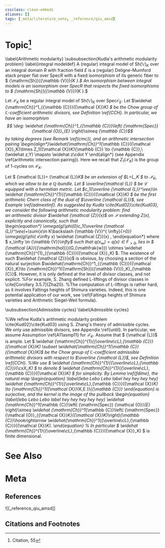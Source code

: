 ```yaml
---
cssclass: clean-embeds
aliases: []
tags: [_meta/literature_note, _reference/qiu_amsd]
---
```

# Topic[^1]



\label{Arithmetic modularity}
\subsubsection{Kudla's arithmetic modularity problem}
 \label{integral modeldef}
A  (regular) integral model  of  ${\mathrm{Sh}}({\mathbb {V}})_{K}$ over an integral domain $R$ with fraction field $E$ is  a (regular) Deligne-Mumford stack  proper flat over ${\mathrm{Spec}} R$    with a fixed isomorphism of its generic fiber to $ {\mathrm{Sh}}({\mathbb {V}})_{K }.$ An isomorphism between integral models  is  an isomorphism over ${\mathrm{Spec}} R$  that  respects the  fixed isomorphisms  to $ {\mathrm{Sh}}({\mathbb {V}})_{K }.$
 
Let  ${\mathcal {X}}_K$ be a regular integral model  of  ${\mathrm{Sh}}({\mathbb {V}})_{K}$ over ${\mathrm{Spec}} {\mathcal {O}}_E$.
Let   $\widehat {\mathrm{Ch}}^1_{{\mathbb {C}}}({\mathcal {X}}_K) $ be  the Chow group of 
   ${\mathbb {C}}$-coefficient arithmetic divisors, see Definition \ref{CCH}.
   In particular, we have an isomorphism $$ \deg:  \widehat {\mathrm{Ch}}^1_{{\mathbb {C}}}\left(   {\mathrm{Spec}} {\mathcal {O}}_{E}  \right)\simeq {\mathbb {C}}$$ by taking degrees (see Remark \ref{cmc}), and  an arithmetic  intersection
    pairing 
    \begin{align*}\widehat{\mathrm{Ch}}^1_{\mathbb {C}}({\mathcal {X}}_K)\times Z_1({\mathcal {X}}_K)_{\mathbb {C}} \to {\mathbb {C}},\ 
(\widehat z,Y) \mapsto \widehat z\cdot Y \end{align*}
 (see Appendix \ref{arithmetic  intersection
    pairing}).
Here we recall that $Z_1({\mathcal {X}}_K)$ is  the    group of 1-cycles on ${\mathcal {X}}_K$. 



Let   $   {\mathcal {L}}= {\mathcal {L}}_K$ be  an     extension  of $L=L_K $ to ${\mathcal {X}}_K$,
 which we allow to be a ${\mathbb {Q}}$-bundle. 
Let   $  \overline{\mathcal {L}} $ be    ${\mathcal {L}}$ equipped with a hermitian metric. Let  $c_1(\overline {\mathcal {L}}^\vee)\in \widehat {\mathrm{Ch}}^{1}_{{\mathbb {C}}}({\mathcal {X}}_K) $ be the first arithmetic Chern class of the dual of  $\overline {\mathcal {L}}$, see  Example \ref{admextinf}.
As suggested by Kudla \cite{Kud02}\cite{Kud03}, we consider the following arithmetic modularity problem: find   
an  arithmetic divisor $\widehat {\mathcal {Z}}(x)$  on ${\mathcal {X}}$  extending $Z(x)$,    explicitly and canonically, such that   
\begin{equation*}   \omega(g)\phi(0)c_1(\overline {\mathcal {L}}^\vee)+\sum_{x\in K\backslash {\mathbb {V}}^{ \infty}_{>0}}
\omega(g)\phi( x_\infty x)  \widehat {\mathcal {Z}}(x) , \end{equation*} where
$ x_\infty \in   {\mathbb {V}}_\infty$ such that $q(x_\infty)={q(x)}\in F_{>0}$,
lies in   $  {\mathcal {A}}_{{\mathrm{hol}}}(G,{\mathfrak{w}}) \otimes    \widehat {\mathrm{Ch}}^{1}_{{\mathbb {C}}}({\mathcal {X}}_K) $. 
The existence of such $\widehat {\mathcal {Z}}(x)$  is obvious, by  choosing a section of the natural surjection  $\widehat{\mathrm{Ch}}^1_{{\mathbb {C}}}({\mathcal {X}}_K)\to {\mathrm{Ch}}^1({\mathrm{Sh}}({\mathbb {V}})_K)_{\mathbb {C}}$.  However, it is only    defined  at the level of   divisor classes, and not explicit.
%For example, S. Zhang   defined     $\mathsf{L}$-liftings of divisor classes in  \cite[Corollary 3.5.7]{Zha20}. 
%The computation of  $\mathsf{L}$-liftings is rather  hard,  as it involves   Faltings heights of Shimura varieties. Indeed, this is one potential application of our work, see \ref{Faltings heights of Shimura varieties and Arithmetic Siegel-Weil formula}.


\subsubsection{Admissible cycles} \label{Admissible cycles} 



%We    refine  Kudla's arithmetic modularity  problem  \cite{Kud02}\cite{Kud03} using S. Zhang's theory of admissible  cycles.   
We only use admissible divisors, see
Appendix \ref{until}. In particular, we assume Assumption \ref{A11asmp11} for ${\mathcal {X}}_K$.
Assume that $  {\mathcal {L}}$   is ample. Let    $ \widehat {\mathrm{Ch}}^{1}_{{\overline\cL},{\mathbb {C}}}({\mathcal {X}}_K)  \subset \widehat{\mathrm{Ch}}^1_{\mathbb {C}}({\mathcal {X}}_K)$ be the   Chow group of  ${\mathbb {C}}$-coefficient  admissible arithmetic
divisors   with respect to   $\overline {\mathcal {L}}$, see Definition \ref{CCH}.
%We use  $ \widehat {\mathrm{Ch}}^{1}_{{\overline\cL},{\mathbb {C}}}(\cxX_K) $ to denote $ \widehat {\mathrm{Ch}}^{1}_{{\overline\cL},{\mathbb {C}}}({\mathcal {X}}_K) $ for simplicity. 
By    Lemma \ref{fdime},  the natural  map   \begin{equation}  \label{lebo Lebo Lebo label hey hey hey hey} \widehat {\mathrm{Ch}}^{1}_{{\overline\cL},{\mathbb {C}}}({\mathcal {X}}_K) \to  {\mathrm{Ch}}^1({\mathcal {X}}_{K,E })_{{\mathbb {C}}}
 \end{equation}
 is  surjective, and  the kernel  is the  image of the pullback 
 \begin{equation}  \label{lebo Lebo Lebo label hey hey hey hey hey} \widehat {\mathrm{Ch}}^1_{\mathbb {C}}\left( {\mathrm{Spec}} {\mathcal {O}}_{E} \right)\simeq \widehat {\mathrm{Ch}}^1_{\mathbb {C}}\left( {\mathrm{Spec}} {\mathcal {O}}_{{\mathcal {X}}_K}({\mathcal {X}}_K)\right)_{\mathbb {C}}\hookrightarrow \widehat{\mathrm{Ch}}^1_{{\overline\cL},{\mathbb {C}}}({\mathcal {X}}_K). 
 \end{equation}
% In particular  $ \widehat {\mathrm{Ch}}^{1}_{{\overline\cL},{\mathbb {C}}}({\mathcal {X}}_K) $  is finite  dimensional.



# See Also

# Meta
## References
![[_reference_qiu_amsd]]


## Citations and Footnotes
[^1]: Citation, 55